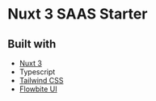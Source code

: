 # Nuxt 3 SAAS Starter

## Built with 
- [Nuxt 3](https://nuxt.com/)
- Typescript
- [Tailwind CSS](https://tailwindcss.com/)
- [Flowbite UI](https://flowbite.com/)